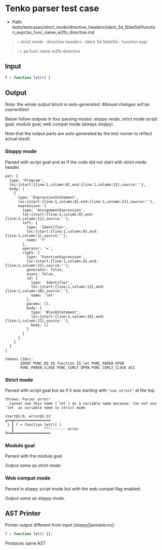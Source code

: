 # Tenko parser test case

- Path: tests/testcases/strict_mode/directive_headers/ident_3d_5blet5d/function_expr/as_func_name_w2fo_directive.md

> :: strict mode : directive headers : ident 3d 5blet5d : function expr
>
> ::> as func name w2fo directive

## Input

`````js
f = function let(){ }
`````

## Output

_Note: the whole output block is auto-generated. Manual changes will be overwritten!_

Below follow outputs in four parsing modes: sloppy mode, strict mode script goal, module goal, web compat mode (always sloppy).

Note that the output parts are auto-generated by the test runner to reflect actual result.

### Sloppy mode

Parsed with script goal and as if the code did not start with strict mode header.

`````
ast: {
  type: 'Program',
  loc:{start:{line:1,column:0},end:{line:1,column:21},source:''},
  body: [
    {
      type: 'ExpressionStatement',
      loc:{start:{line:1,column:0},end:{line:1,column:21},source:''},
      expression: {
        type: 'AssignmentExpression',
        loc:{start:{line:1,column:0},end:{line:1,column:21},source:''},
        left: {
          type: 'Identifier',
          loc:{start:{line:1,column:0},end:{line:1,column:1},source:''},
          name: 'f'
        },
        operator: '=',
        right: {
          type: 'FunctionExpression',
          loc:{start:{line:1,column:4},end:{line:1,column:21},source:''},
          generator: false,
          async: false,
          id: {
            type: 'Identifier',
            loc:{start:{line:1,column:13},end:{line:1,column:16},source:''},
            name: 'let'
          },
          params: [],
          body: {
            type: 'BlockStatement',
            loc:{start:{line:1,column:18},end:{line:1,column:21},source:''},
            body: []
          }
        }
      }
    }
  ]
}

tokens (10x):
       IDENT PUNC_EQ ID_function ID_let PUNC_PAREN_OPEN
       PUNC_PAREN_CLOSE PUNC_CURLY_OPEN PUNC_CURLY_CLOSE ASI
`````

### Strict mode

Parsed with script goal but as if it was starting with `"use strict"` at the top.

`````
throws: Parser error!
  Cannot use this name (`let`) as a variable name because: Can not use `let` as variable name in strict mode

start@1:0, error@1:13
╔══╦═════════════════
 1 ║ f = function let(){ }
   ║              ^^^------- error
╚══╩═════════════════

`````


### Module goal

Parsed with the module goal.

_Output same as strict mode._

### Web compat mode

Parsed in sloppy script mode but with the web compat flag enabled.

_Output same as sloppy mode._

## AST Printer

Printer output different from input [sloppy][annexb:no]:

````js
f = function let() {};
````

Produces same AST
